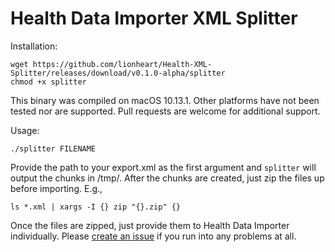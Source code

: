 # Health Data Importer XML Splitter

Installation:

    wget https://github.com/lionheart/Health-XML-Splitter/releases/download/v0.1.0-alpha/splitter
    chmod +x splitter

This binary was compiled on macOS 10.13.1. Other platforms have not been tested nor are supported. Pull requests are welcome for additional support.

Usage:

    ./splitter FILENAME

Provide the path to your export.xml as the first argument and `splitter` will output the chunks in /tmp/. After the chunks are created, just zip the files up before importing. E.g.,

    ls *.xml | xargs -I {} zip "{}.zip" {}

Once the files are zipped, just provide them to Health Data Importer individually. Please [create an issue](https://github.com/lionheart/Health-XML-Splitter/issues/new) if you run into any problems at all.
